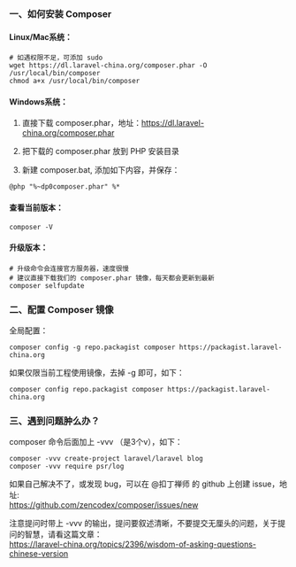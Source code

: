 ### 一、如何安装 Composer

#### Linux/Mac系统：

    # 如遇权限不足，可添加 sudo 
    wget https://dl.laravel-china.org/composer.phar -O /usr/local/bin/composer
    chmod a+x /usr/local/bin/composer
 
#### Windows系统：

1. 直接下载 composer.phar，地址：https://dl.laravel-china.org/composer.phar

2. 把下载的 composer.phar 放到 PHP 安装目录

3. 新建 composer.bat, 添加如下内容，并保存：  

```
@php "%~dp0composer.phar" %*
```

#### 查看当前版本：

    composer -V

#### 升级版本：

```
# 升级命令会连接官方服务器，速度很慢
# 建议直接下载我们的 composer.phar 镜像，每天都会更新到最新
composer selfupdate
```

### 二、配置 Composer 镜像

全局配置：

    composer config -g repo.packagist composer https://packagist.laravel-china.org
 
如果仅限当前工程使用镜像，去掉 -g 即可，如下：    
 
    composer config repo.packagist composer https://packagist.laravel-china.org

### 三、遇到问题肿么办？

composer 命令后面加上 -vvv （是3个v），如下：

    composer -vvv create-project laravel/laravel blog
    composer -vvv require psr/log
   
如果自己解决不了，或发现 bug，可以在 @扣丁禅师 的 github 上创建 issue，地址:   
https://github.com/zencodex/composer/issues/new

注意提问时带上 -vvv 的输出，提问要叙述清晰，不要提交无厘头的问题，关于提问的智慧，请看这篇文章：  
https://laravel-china.org/topics/2396/wisdom-of-asking-questions-chinese-version
